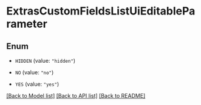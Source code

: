 # ExtrasCustomFieldsListUiEditableParameter

## Enum


* `HIDDEN` (value: `"hidden"`)

* `NO` (value: `"no"`)

* `YES` (value: `"yes"`)


[[Back to Model list]](../README.md#documentation-for-models) [[Back to API list]](../README.md#documentation-for-api-endpoints) [[Back to README]](../README.md)


